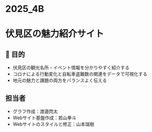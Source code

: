 # 2025_4B

# 伏見区の魅力紹介サイト

## 🎯 目的
- 伏見区の観光名所・イベント情報を分かりやすく紹介する
- コロナによる行動変化と自転車盗難数の関連をデータで可視化する
- 地元の魅力と課題の両方をバランスよく伝える

## 担当者
- グラフ作成：渡邉閃太
- Webサイト基盤作成：若山拳斗
- Webサイトのスタイルと修正：山本瑞樹
